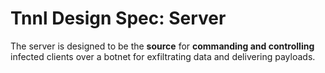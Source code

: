 # Tnnl Design Spec: Server

The server is designed to be the **source** for **commanding and controlling** infected clients over a botnet for exfiltrating data and delivering payloads.